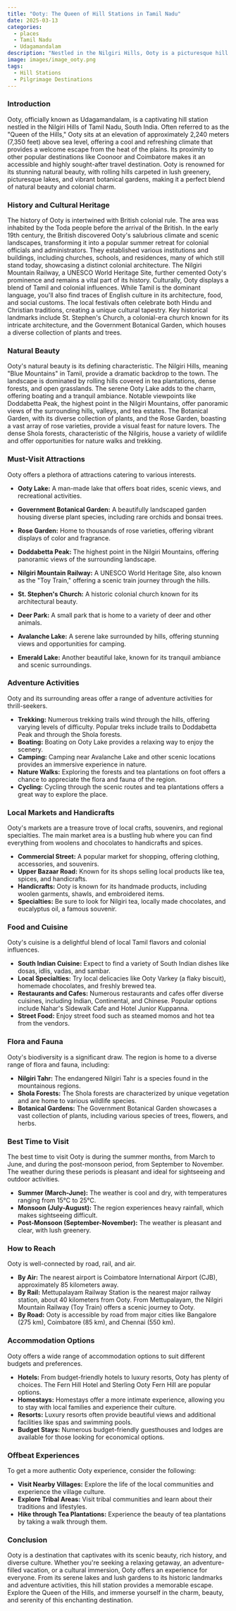 ```yaml
---
title: "Ooty: The Queen of Hill Stations in Tamil Nadu"
date: 2025-03-13
categories:
  - places
  - Tamil Nadu
  - Udagamandalam
description: "Nestled in the Nilgiri Hills, Ooty is a picturesque hill station known for its cool climate and lush tea plantations. The town offers stunning views of the surrounding valleys and hills, with attractions including Doddabetta Peak, Echo Point, and Tea Museum. A perfect destination for nature lovers and families seeking tranquility."
image: images/image_ooty.png
tags: 
  - Hill Stations
  - Pilgrimage Destinations
---
```



### **Introduction**

Ooty, officially known as Udagamandalam, is a captivating hill station nestled in the Nilgiri Hills of Tamil Nadu, South India. Often referred to as the "Queen of the Hills," Ooty sits at an elevation of approximately 2,240 meters (7,350 feet) above sea level, offering a cool and refreshing climate that provides a welcome escape from the heat of the plains. Its proximity to other popular destinations like Coonoor and Coimbatore makes it an accessible and highly sought-after travel destination. Ooty is renowned for its stunning natural beauty, with rolling hills carpeted in lush greenery, picturesque lakes, and vibrant botanical gardens, making it a perfect blend of natural beauty and colonial charm.

### **History and Cultural Heritage**

The history of Ooty is intertwined with British colonial rule. The area was inhabited by the Toda people before the arrival of the British. In the early 19th century, the British discovered Ooty's salubrious climate and scenic landscapes, transforming it into a popular summer retreat for colonial officials and administrators. They established various institutions and buildings, including churches, schools, and residences, many of which still stand today, showcasing a distinct colonial architecture. The Nilgiri Mountain Railway, a UNESCO World Heritage Site, further cemented Ooty's prominence and remains a vital part of its history. Culturally, Ooty displays a blend of Tamil and colonial influences. While Tamil is the dominant language, you'll also find traces of English culture in its architecture, food, and social customs. The local festivals often celebrate both Hindu and Christian traditions, creating a unique cultural tapestry. Key historical landmarks include St. Stephen's Church, a colonial-era church known for its intricate architecture, and the Government Botanical Garden, which houses a diverse collection of plants and trees.

###  **Natural Beauty**

Ooty's natural beauty is its defining characteristic. The Nilgiri Hills, meaning "Blue Mountains" in Tamil, provide a dramatic backdrop to the town. The landscape is dominated by rolling hills covered in tea plantations, dense forests, and open grasslands. The serene Ooty Lake adds to the charm, offering boating and a tranquil ambiance. Notable viewpoints like Doddabetta Peak, the highest point in the Nilgiri Mountains, offer panoramic views of the surrounding hills, valleys, and tea estates. The Botanical Garden, with its diverse collection of plants, and the Rose Garden, boasting a vast array of rose varieties, provide a visual feast for nature lovers. The dense Shola forests, characteristic of the Nilgiris, house a variety of wildlife and offer opportunities for nature walks and trekking.



### **Must-Visit Attractions**

Ooty offers a plethora of attractions catering to various interests.

*   **Ooty Lake:** A man-made lake that offers boat rides, scenic views, and recreational activities.
    
*   **Government Botanical Garden:** A beautifully landscaped garden housing diverse plant species, including rare orchids and bonsai trees.
    
*   **Rose Garden:** Home to thousands of rose varieties, offering vibrant displays of color and fragrance.
    
*   **Doddabetta Peak:** The highest point in the Nilgiri Mountains, offering panoramic views of the surrounding landscape.
    
*   **Nilgiri Mountain Railway:** A UNESCO World Heritage Site, also known as the "Toy Train," offering a scenic train journey through the hills.
    
*   **St. Stephen's Church:** A historic colonial church known for its architectural beauty.
    
*   **Deer Park:** A small park that is home to a variety of deer and other animals.
    
*   **Avalanche Lake:** A serene lake surrounded by hills, offering stunning views and opportunities for camping.
    
*   **Emerald Lake:** Another beautiful lake, known for its tranquil ambiance and scenic surroundings.

### **Adventure Activities**

Ooty and its surrounding areas offer a range of adventure activities for thrill-seekers.

*   **Trekking:** Numerous trekking trails wind through the hills, offering varying levels of difficulty. Popular treks include trails to Doddabetta Peak and through the Shola forests.
*   **Boating:** Boating on Ooty Lake provides a relaxing way to enjoy the scenery.
*   **Camping:** Camping near Avalanche Lake and other scenic locations provides an immersive experience in nature.
*   **Nature Walks:** Exploring the forests and tea plantations on foot offers a chance to appreciate the flora and fauna of the region.
*   **Cycling:** Cycling through the scenic routes and tea plantations offers a great way to explore the place.

### **Local Markets and Handicrafts**

Ooty's markets are a treasure trove of local crafts, souvenirs, and regional specialties. The main market area is a bustling hub where you can find everything from woolens and chocolates to handicrafts and spices.

*   **Commercial Street:** A popular market for shopping, offering clothing, accessories, and souvenirs.
*   **Upper Bazaar Road:** Known for its shops selling local products like tea, spices, and handicrafts.
*   **Handicrafts:** Ooty is known for its handmade products, including woolen garments, shawls, and embroidered items.
*   **Specialties:** Be sure to look for Nilgiri tea, locally made chocolates, and eucalyptus oil, a famous souvenir.

### **Food and Cuisine**

Ooty's cuisine is a delightful blend of local Tamil flavors and colonial influences.

*   **South Indian Cuisine:** Expect to find a variety of South Indian dishes like dosas, idlis, vadas, and sambar.
*   **Local Specialties:** Try local delicacies like Ooty Varkey (a flaky biscuit), homemade chocolates, and freshly brewed tea.
*   **Restaurants and Cafes:** Numerous restaurants and cafes offer diverse cuisines, including Indian, Continental, and Chinese. Popular options include Nahar's Sidewalk Cafe and Hotel Junior Kuppanna.
*   **Street Food:** Enjoy street food such as steamed momos and hot tea from the vendors.

### **Flora and Fauna**

Ooty's biodiversity is a significant draw. The region is home to a diverse range of flora and fauna, including:

*   **Nilgiri Tahr:** The endangered Nilgiri Tahr is a species found in the mountainous regions.
*   **Shola Forests:** The Shola forests are characterized by unique vegetation and are home to various wildlife species.
*   **Botanical Gardens:** The Government Botanical Garden showcases a vast collection of plants, including various species of trees, flowers, and herbs.

### **Best Time to Visit**

The best time to visit Ooty is during the summer months, from March to June, and during the post-monsoon period, from September to November. The weather during these periods is pleasant and ideal for sightseeing and outdoor activities.

*   **Summer (March-June):** The weather is cool and dry, with temperatures ranging from 15°C to 25°C.
*   **Monsoon (July-August):** The region experiences heavy rainfall, which makes sightseeing difficult.
*   **Post-Monsoon (September-November):** The weather is pleasant and clear, with lush greenery.

### **How to Reach**

Ooty is well-connected by road, rail, and air.

*   **By Air:** The nearest airport is Coimbatore International Airport (CJB), approximately 85 kilometers away.
*   **By Rail:** Mettupalayam Railway Station is the nearest major railway station, about 40 kilometers from Ooty. From Mettupalayam, the Nilgiri Mountain Railway (Toy Train) offers a scenic journey to Ooty.
*   **By Road:** Ooty is accessible by road from major cities like Bangalore (275 km), Coimbatore (85 km), and Chennai (550 km).

### **Accommodation Options**

Ooty offers a wide range of accommodation options to suit different budgets and preferences.

*   **Hotels:** From budget-friendly hotels to luxury resorts, Ooty has plenty of choices. The Fern Hill Hotel and Sterling Ooty Fern Hill are popular options.
*   **Homestays:** Homestays offer a more intimate experience, allowing you to stay with local families and experience their culture.
*   **Resorts:** Luxury resorts often provide beautiful views and additional facilities like spas and swimming pools.
*   **Budget Stays:** Numerous budget-friendly guesthouses and lodges are available for those looking for economical options.

### **Offbeat Experiences**

To get a more authentic Ooty experience, consider the following:

*   **Visit Nearby Villages:** Explore the life of the local communities and experience the village culture.
*   **Explore Tribal Areas:** Visit tribal communities and learn about their traditions and lifestyles.
*   **Hike through Tea Plantations:** Experience the beauty of tea plantations by taking a walk through them.

### **Conclusion**

Ooty is a destination that captivates with its scenic beauty, rich history, and diverse culture. Whether you're seeking a relaxing getaway, an adventure-filled vacation, or a cultural immersion, Ooty offers an experience for everyone. From its serene lakes and lush gardens to its historic landmarks and adventure activities, this hill station provides a memorable escape. Explore the Queen of the Hills, and immerse yourself in the charm, beauty, and serenity of this enchanting destination.


